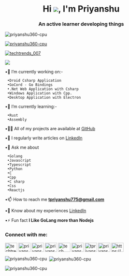 <h1 align="center">Hi <img src ="https://cdn.discordapp.com/emojis/716302818008367104.gif?size=32"></img>, I'm Priyanshu </h1>
<h3 align="center">An active learner developing things</h3>
<p align="left"> <img src="https://komarev.com/ghpvc/?username=priyanshu360-cpu&label=Profile%20views&color=0e75b6&style=flat" alt="priyanshu360-cpu" /> </p>

<p align="left"> <a href="https://github.com/ryo-ma/github-profile-trophy"><img src="https://github-profile-trophy.vercel.app/?username=priyanshu360-cpu" alt="priyanshu360-cpu" /></a> </p>
<p align="left"> <a href="https://tpriyanshu775@gmail.com" target="blank"><img src="https://img.shields.io/badge/gmail-tpriyanshu775%40gmail.com-red" alt="techtrends_007" /></a> </p>
<img src = "https://activity-graph.herokuapp.com/graph?username=Priyanshu360-cpu&theme=dracula"/>

•🔭 I’m currently working on:-
``` 
 •Droid Csharp Application
 •GoCord - Go Bindings  
 •.Net Web Application with Csharp
 •Windows Application with Cpp.
 •Desktop Application with Electron
```

•🌱 I’m currently learning:-
``` 
 •Rust
 •Assembly
```

•👨‍💻 All of my projects are available at [GitHub](https://github.com/Priyanshu360-cpu/)

•📝 I regularly write articles on [LinkedIn](https://www.linkedin.com/in/priyanshu-tiwari-3a04171aa/)

•💬 Ask me about 
```
 •Golang
 •Javascript
 •Typescript
 •Python
 •C 
 •Cpp
 •C sharp 
 •Css
 •Reactjs
```

•📫 How to reach me **tpriyanshu775@gmail.com**

•📄 Know about my experiences [LinkedIn](https://www.linkedin.com/in/priyanshu-tiwari-3a04171aa/)

•⚡ Fun fact **I Like GoLang more than Nodejs**

<h3 align="left">Connect with me:</h3>
<p align="left">
<a href="https://twitter.com/techtrends_007" target="blank"><img align="center" src="https://raw.githubusercontent.com/rahuldkjain/github-profile-readme-generator/master/src/images/icons/Social/twitter.svg" alt="techtrends_007" height="30" width="40" /></a>
<a href="https://www.linkedin.com/in/priyanshu-tiwari-3a04171aa/" target="blank"><img align="center" src="https://raw.githubusercontent.com/rahuldkjain/github-profile-readme-generator/master/src/images/icons/Social/linked-in-alt.svg" alt="priyanshu tiwari" height="30" width="40" /></a>
<a href="https://stackoverflow.com/users/priyanshu" target="blank"><img align="center" src="https://raw.githubusercontent.com/rahuldkjain/github-profile-readme-generator/master/src/images/icons/Social/stack-overflow.svg" alt="priyanshu" height="30" width="40" /></a>
<a href="https://instagram.com/priyanshu.__0007" target="blank"><img align="center" src="https://raw.githubusercontent.com/rahuldkjain/github-profile-readme-generator/master/src/images/icons/Social/instagram.svg" alt="priyanshu._007" height="30" width="40" /></a>
<a href="https://www.youtube.com/c/tech trends" target="blank"><img align="center" src="https://raw.githubusercontent.com/rahuldkjain/github-profile-readme-generator/master/src/images/icons/Social/youtube.svg" alt="tech trends" height="30" width="40" /></a>
<a href="https://www.codechef.com/users/priyanshu_8637" target="blank"><img align="center" src="https://cdn.jsdelivr.net/npm/simple-icons@3.1.0/icons/codechef.svg" alt="priyanshu_8637" height="30" width="40" /></a>
<a href="https://www.hackerrank.com/tpriyanshu775" target="blank"><img align="center" src="https://raw.githubusercontent.com/rahuldkjain/github-profile-readme-generator/master/src/images/icons/Social/hackerrank.svg" alt="tpriyanshu775" height="30" width="40" /></a>
<a href="https://www.leetcode.com/priyanshu_007" target="blank"><img align="center" src="https://raw.githubusercontent.com/rahuldkjain/github-profile-readme-generator/master/src/images/icons/Social/leet-code.svg" alt="priyanshu_007" height="30" width="40" /></a>
<a href="https://discord.gg/https://discord.gg/9cKGtRNDqZ" target="blank"><img align="center" src="https://raw.githubusercontent.com/rahuldkjain/github-profile-readme-generator/master/src/images/icons/Social/discord.svg" alt="https://discord.gg/9cKGtRNDqZ" height="30" width="40" /></a>
</p>


<p><img align="left" src="https://github-readme-stats.vercel.app/api/top-langs?username=priyanshu360-cpu&show_icons=true&locale=en&layout=compact" alt="priyanshu360-cpu" /></p>

<p>&nbsp;<img align="center" src="https://github-readme-stats.vercel.app/api?username=priyanshu360-cpu&show_icons=true&locale=en" alt="priyanshu360-cpu" /></p>

<p><img align="center" src="https://github-readme-streak-stats.herokuapp.com/?user=priyanshu360-cpu&" alt="priyanshu360-cpu" /></p>

